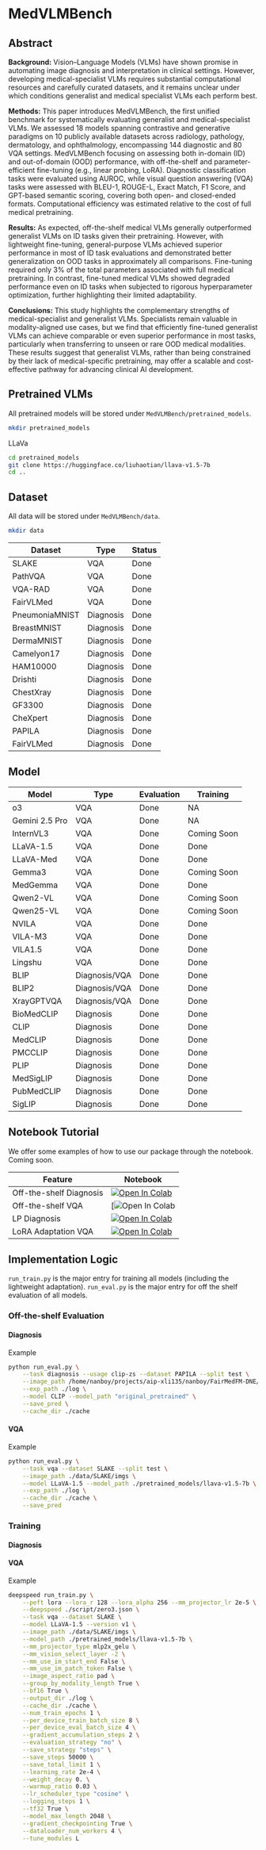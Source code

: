 # MedVLMBench

## Abstract
**Background:** Vision–Language Models (VLMs) have shown promise in automating image diagnosis and interpretation in clinical settings. However, developing medical-specialist VLMs requires substantial computational resources and carefully curated datasets, and it remains unclear under which conditions generalist and medical specialist VLMs each perform best.

**Methods:** This paper introduces MedVLMBench, the first unified benchmark for systematically evaluating generalist and medical-specialist VLMs. We assessed 18 models spanning contrastive and generative paradigms on 10 publicly available datasets across radiology, pathology, dermatology, and ophthalmology, encompassing 144 diagnostic and 80 VQA settings. MedVLMBench focusing on assessing both in-domain (ID) and out-of-domain (OOD) performance, with off-the-shelf and parameter-efficient fine-tuning (e.g., linear probing, LoRA). Diagnostic classification tasks were evaluated using AUROC, while visual question answering (VQA) tasks were assessed with BLEU-1, ROUGE-L, Exact Match, F1 Score, and GPT-based semantic scoring, covering both open- and closed-ended formats. Computational efficiency was estimated relative to the cost of full medical pretraining.

**Results:** As expected, off-the-shelf medical VLMs generally outperformed generalist VLMs on ID tasks given their pretraining. However, with lightweight fine-tuning, general-purpose VLMs achieved superior performance in most of ID task evaluations and demonstrated better generalization on OOD tasks in approximately all comparisons. Fine-tuning required only 3\% of the total parameters associated with full medical pretraining. In contrast, fine-tuned medical VLMs showed degraded performance even on ID tasks when subjected to rigorous hyperparameter optimization, further highlighting their limited adaptability.

**Conclusions:** This study highlights the complementary strengths of medical-specialist and generalist VLMs. Specialists remain valuable in modality-aligned use cases, but we find that efficiently fine-tuned generalist VLMs can achieve comparable or even superior performance in most tasks, particularly when transferring to unseen or rare OOD medical modalities. These results suggest that generalist VLMs, rather than being constrained by their lack of medical-specific pretraining, may offer a scalable and cost-effective pathway for advancing clinical AI development.


## Pretrained VLMs
All pretrained models will be stored under `MedVLMBench/pretrained_models`.

```bash
mkdir pretrained_models
```

LLaVa
```bash
cd pretrained_models
git clone https://huggingface.co/liuhaotian/llava-v1.5-7b
cd ..
```

## Dataset
All data will be stored under `MedVLMBench/data`.

```bash
mkdir data
```

| Dataset                       | Type      | Status |
|--------------------------------|-----------|--------|
| SLAKE                      | VQA       | Done   |
| PathVQA                    | VQA       | Done   |
| VQA-RAD                    | VQA       | Done   |
| FairVLMed       | VQA       | Done   |
| PneumoniaMNIST       | Diagnosis | Done   |
| BreastMNIST          | Diagnosis | Done   |
| DermaMNIST           | Diagnosis | Done   |
| Camelyon17           | Diagnosis | Done   |
| HAM10000             | Diagnosis | Done   |
| Drishti                        | Diagnosis | Done   |
| ChestXray            | Diagnosis | Done   |
| GF3300               | Diagnosis | Done   |
| CheXpert             | Diagnosis | Done   |
| PAPILA               | Diagnosis | Done   |
| FairVLMed  | Diagnosis | Done   |


## Model
| Model        | Type      | Evaluation | Training |
|--------------|-----------|--------|--------------|
| o3 | VQA | Done | NA |
| Gemini 2.5 Pro | VQA | Done | NA |
| InternVL3 | VQA | Done | Coming Soon |
| LLaVA-1.5    | VQA           | Done | Done |
| LLaVA-Med | VQA | Done | Done |
| Gemma3 | VQA         | Done | Coming Soon |
| MedGemma     | VQA                   | Done | Done |
| Qwen2-VL     | VQA                   | Done | Coming Soon |
| Qwen25-VL    | VQA                   | Done | Coming Soon |
| NVILA        | VQA                   | Done | Done |
| VILA-M3      | VQA                   | Done | Done |
| VILA1.5      | VQA                   | Done | Done |
| Lingshu      | VQA                   | Done | Done |
| BLIP | Diagnosis/VQA | Done | Done |
| BLIP2 | Diagnosis/VQA | Done | Done |
| XrayGPTVQA | Diagnosis/VQA | Done | Done |
| BioMedCLIP   | Diagnosis             | Done | Done |
| CLIP         | Diagnosis             | Done | Done |
| MedCLIP      | Diagnosis             | Done | Done |
| PMCCLIP      | Diagnosis             | Done | Done |
| PLIP         | Diagnosis             | Done | Done |
| MedSigLIP    | Diagnosis             | Done | Done |
| PubMedCLIP   | Diagnosis             | Done | Done |
| SigLIP       | Diagnosis             | Done | Done |


## Notebook Tutorial
We offer some examples of how to use our package through the notebook. Coming soon.

| Feature                  | Notebook                                                                 |
|---------------------------|--------------------------------------------------------------------------|
| Off-the-shelf Diagnosis          | [![Open In Colab](https://colab.research.google.com/assets/colab-badge.svg)](https://github.com/Nanboy-Ronan/MedVLMBench/blob/main/examples/MedVLMBench_OTS_Diagnosis.ipynb) |
| Off-the-shelf VQA | [![Open In Colab](https://github.com/Nanboy-Ronan/MedVLMBench/blob/main/examples/MedVLMBench_OTS_VQA.ipynb) |
| LP Diagnosis              | [![Open In Colab](https://colab.research.google.com/assets/colab-badge.svg)](https://github.com/Nanboy-Ronan/MedVLMBench/blob/main/examples/MedVLMBench_LP_Diagnosis.ipynb) |
| LoRA Adaptation VQA              | [![Open In Colab](https://colab.research.google.com/assets/colab-badge.svg)](https://github.com/Nanboy-Ronan/MedVLMBench/blob/main/examples/MedVLMBench_LoRA_VQA.ipynb) |


## Implementation Logic
`run_train.py` is the major entry for training all models (including the lightweight adaptation).
`run_eval.py` is the major entry for off the shelf evaluation of all models.

### Off-the-shelf Evaluation

#### Diagnosis

Example
```bash
python run_eval.py \
    --task diagnosis --usage clip-zs --dataset PAPILA --split test \
    --image_path /home/nanboy/projects/aip-xli135/nanboy/FairMedFM-DNE/data \
    --exp_path ./log \
    --model CLIP --model_path "original_pretrained" \
    --save_pred \
    --cache_dir ./cache
```


#### VQA

Example
```bash
python run_eval.py \
    --task vqa --dataset SLAKE --split test \
    --image_path ./data/SLAKE/imgs \
    --model LLaVA-1.5 --model_path ./pretrained_models/llava-v1.5-7b \
    --exp_path ./log \
    --cache_dir ./cache \
    --save_pred
```

### Training

#### Diagnosis


#### VQA

Example
```bash
deepspeed run_train.py \
    --peft lora --lora_r 128 --lora_alpha 256 --mm_projector_lr 2e-5 \
    --deepspeed ./script/zero3.json \
    --task vqa --dataset SLAKE \
    --model LLaVA-1.5 --version v1 \
    --image_path ./data/SLAKE/imgs \
    --model_path ./pretrained_models/llava-v1.5-7b \
    --mm_projector_type mlp2x_gelu \
    --mm_vision_select_layer -2 \
    --mm_use_im_start_end False \
    --mm_use_im_patch_token False \
    --image_aspect_ratio pad \
    --group_by_modality_length True \
    --bf16 True \
    --output_dir ./log \
    --cache_dir ./cache \
    --num_train_epochs 1 \
    --per_device_train_batch_size 8 \
    --per_device_eval_batch_size 4 \
    --gradient_accumulation_steps 2 \
    --evaluation_strategy "no" \
    --save_strategy "steps" \
    --save_steps 50000 \
    --save_total_limit 1 \
    --learning_rate 2e-4 \
    --weight_decay 0. \
    --warmup_ratio 0.03 \
    --lr_scheduler_type "cosine" \
    --logging_steps 1 \
    --tf32 True \
    --model_max_length 2048 \
    --gradient_checkpointing True \
    --dataloader_num_workers 4 \
    --tune_modules L
```